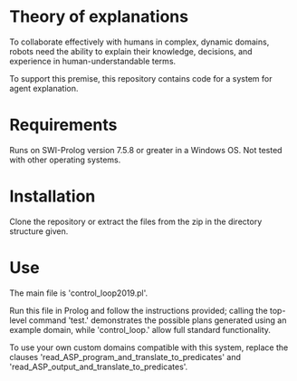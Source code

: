 # Theory of explanations

To collaborate effectively with humans in complex, dynamic domains, robots need the ability to explain their knowledge, decisions, and experience in human-understandable terms.

To support this premise, this repository contains code for a system for agent explanation.

# Requirements

Runs on SWI-Prolog version 7.5.8 or greater in a Windows OS. Not tested with other operating systems.

# Installation

Clone the repository or extract the files from the zip in the directory structure given.

# Use

The main file is 'control_loop2019.pl'.

Run this file in Prolog and follow the instructions provided; calling the top-level command 'test.' demonstrates the possible plans generated using an example domain, while 'control_loop.' allow full standard functionality.

To use your own custom domains compatible with this system, replace the clauses
'read_ASP_program_and_translate_to_predicates'
and
'read_ASP_output_and_translate_to_predicates'.
